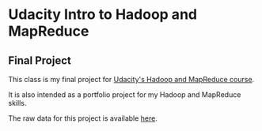 Udacity Intro to Hadoop and MapReduce
=======================================================
Final Project 
-------------

This class is my final project for [Udacity's Hadoop and MapReduce course](https://www.udacity.com/course/ud617).  

It is also intended as a portfolio project for my Hadoop and MapReduce skills.

The raw data for this project is available [here](http://content.udacity-data.com/course/hadoop/forum_data.tar.gz).
